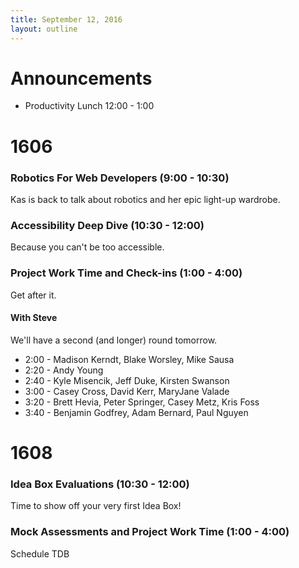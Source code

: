 ```yaml
---
title: September 12, 2016
layout: outline
---
```


# Announcements

  - Productivity Lunch 12:00 - 1:00

# 1606

### Robotics For Web Developers (9:00 - 10:30)

Kas is back to talk about robotics and her epic light-up wardrobe.

### Accessibility Deep Dive (10:30 - 12:00)

Because you can't be too accessible.

### Project Work Time and Check-ins (1:00 - 4:00)

Get after it.

#### With Steve

We'll have a second (and longer) round tomorrow.

* 2:00 - Madison Kerndt, Blake Worsley, Mike Sausa
* 2:20 - Andy Young
* 2:40 - Kyle Misencik, Jeff Duke, Kirsten Swanson
* 3:00 - Casey Cross, David Kerr, MaryJane Valade
* 3:20 - Brett Hevia, Peter Springer, Casey Metz, Kris Foss
* 3:40 - Benjamin Godfrey, Adam Bernard, Paul Nguyen

# 1608

### Idea Box Evaluations (10:30 - 12:00)

Time to show off your very first Idea Box!

### Mock Assessments and Project Work Time (1:00 - 4:00)

Schedule TDB

<!-- #### with Jhun

* 1:00 - 1:30 Ian Lancaster
* 1:30 - 2:00 Dale Hendrickson
* 2:00 - 2:30 Kinan Whyte
* 2:30 - 3:00 Ryan Westlake
* 3:00 - 3:30 Kristen Burgess

#### with Brenna

* 1:00 - 1:30 Alex Pilewski
* 1:30 - 2:00 Graham Nessler
* 2:00 - 2:30 Matthew Kaufman
* 2:30 - 3:00 Hilary Lewis
* 3:00 - 3:30 Nick Chambers

#### with Bree

* 1:00 - 1:30 Adam Rice
* 1:30 - 2:00 Laura Allen
* 2:00 - 2:30 Mike Ziccardi
* 2:30 - 3:00 Devin Marie Beliveau

#### with Louisa

* 1:00 - 1:30 Andrew Crist
* 1:30 - 2:00 Chelsea Skovgaard
* 2:00 - 2:30 Christine Gamble
* 2:30 - 3:00 Maia Stone
* 3:00 - 3:30 Gabrielle Procell

#### with Taylor

* 2:00 - 2:30 Lacey Knaff
* 2:30 - 3:00 Chaz Gormley -->

